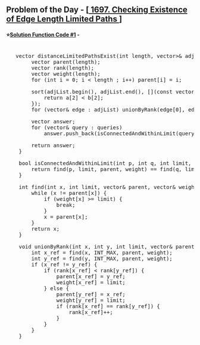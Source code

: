 ## Problem of the Day - [<a href="https://leetcode.com/problems/checking-existence-of-edge-length-limited-paths/"> 1697. Checking Existence of Edge Length Limited Paths </a>]


#### ⭐<ins>Solution Function Code #1</ins> -
<pre>

   vector<bool> distanceLimitedPathsExist(int length, vector<vector<int>>& adjList, vector<vector<int>>& queries) {
        vector<int> parent(length);
        vector<int> rank(length);
        vector<int> weight(length);
        for (int i = 0; i < length ; i++) parent[i] = i;

        sort(adjList.begin(), adjList.end(), [](const vector<int>& a, const vector<int>& b) {
            return a[2] < b[2];
        });
        for (vector<int>& edge : adjList) unionByRank(edge[0], edge[1], edge[2], parent, rank, weight);

        vector<bool> answer;
        for (vector<int>& query : queries)
            answer.push_back(isConnectedAndWithinLimit(query[0], query[1], query[2], parent, weight));

        return answer;
    }

    bool isConnectedAndWithinLimit(int p, int q, int limit, vector<int>& parent, vector<int>& weight) {
        return find(p, limit, parent, weight) == find(q, limit, parent, weight);
    }

    int find(int x, int limit, vector<int>& parent, vector<int>& weight) {
        while (x != parent[x]) {
            if (weight[x] >= limit) {
                break;
            }
            x = parent[x];
        }
        return x;
    }

    void unionByRank(int x, int y, int limit, vector<int>& parent, vector<int>& rank, vector<int>& weight) {
        int x_ref = find(x, INT_MAX, parent, weight);
        int y_ref = find(y, INT_MAX, parent, weight);
        if (x_ref != y_ref) {
            if (rank[x_ref] < rank[y_ref]) {
                parent[x_ref] = y_ref;
                weight[x_ref] = limit;
            } else {
                parent[y_ref] = x_ref;
                weight[y_ref] = limit;
                if (rank[x_ref] == rank[y_ref]) {
                    rank[x_ref]++;
                }
            }
        }
    }
</pre>

